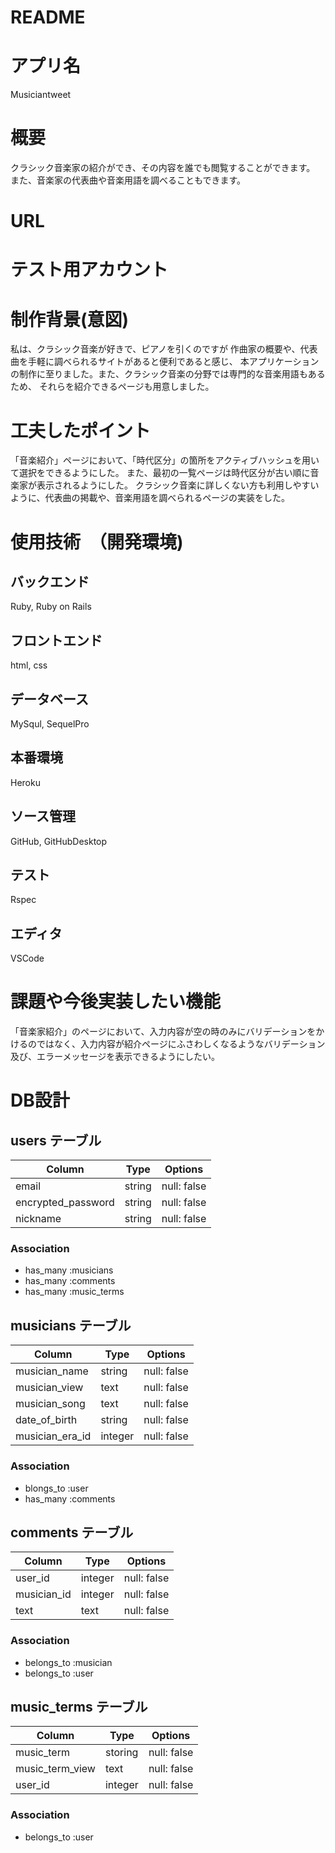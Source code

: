 # README

# アプリ名
 Musiciantweet

# 概要
 クラシック音楽家の紹介ができ、その内容を誰でも閲覧することができます。
 また、音楽家の代表曲や音楽用語を調べることもできます。

# URL

# テスト用アカウント



# 制作背景(意図)
 私は、クラシック音楽が好きで、ピアノを引くのですが
 作曲家の概要や、代表曲を手軽に調べられるサイトがあると便利であると感じ、
 本アプリケーションの制作に至りました。また、クラシック音楽の分野では専門的な音楽用語もあるため、
 それらを紹介できるページも用意しました。


# 工夫したポイント
「音楽紹介」ページにおいて、「時代区分」の箇所をアクティブハッシュを用いて選択をできるようにした。
 また、最初の一覧ページは時代区分が古い順に音楽家が表示されるようにした。
 クラシック音楽に詳しくない方も利用しやすいように、代表曲の掲載や、音楽用語を調べられるページの実装をした。


# 使用技術　（開発環境)
 ## バックエンド 
 Ruby, Ruby on Rails

 ## フロントエンド
 html, css

 ## データベース
 MySqul, SequelPro

 ## 本番環境
 Heroku

 ## ソース管理
 GitHub, GitHubDesktop

 ## テスト
 Rspec

 ## エディタ
 VSCode



# 課題や今後実装したい機能
 「音楽家紹介」のページにおいて、入力内容が空の時のみにバリデーションをかけるのではなく、入力内容が紹介ページにふさわしくなるようなバリデーション
 及び、エラーメッセージを表示できるようにしたい。


# DB設計

## users テーブル

| Column                  | Type   | Options                   |
| ------------------      | ------ | -----------               |
| email                   | string | null: false               |
| encrypted_password      | string | null: false               |
| nickname                | string | null: false               |


### Association

- has_many :musicians
- has_many :comments
- has_many :music_terms





## musicians テーブル

| Column             | Type    | Options                   |
| ------------------ | ------  | -----------               |
| musician_name      | string  | null: false               |
| musician_view      | text    | null: false               |
| musician_song      | text    | null: false               |
| date_of_birth      | string  | null: false               |
| musician_era_id    | integer | null: false               |


### Association

- blongs_to :user
- has_many :comments




## comments テーブル

| Column             | Type    | Options                   |
| ------------------ | ------  | -----------               |
| user_id            | integer | null: false               |
| musician_id        | integer | null: false               |
| text               | text    | null: false               |



### Association

- belongs_to :musician
- belongs_to :user





## music_terms テーブル

| Column             | Type    | Options                   |
| ------------------ | ------  | -----------               |
| music_term         | storing | null: false               |
| music_term_view    | text    | null: false               |
| user_id            | integer | null: false               |



### Association
- belongs_to :user


